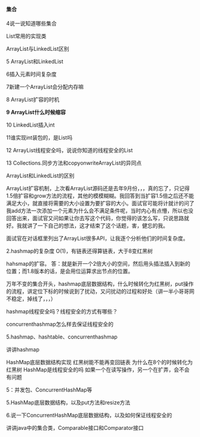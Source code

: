 #### 集合

4说一说知道哪些集合

List常用的实现类

ArrayList与LinkedList区别

5 ArrayList和LinkedList

6插入元素时间复杂度

7新建一个ArrayList会分配内存嘛

8 ArrayList扩容的时机

**9 ArrayList什么时候缩容**  

  10 LinkedList<Integer>插入int 

  11谁实现int装包的，是List吗 

  12 ArrayList线程安全吗，说说你知道的线程安全的List 

  13 Collections.同步方法和copyonwriteArrayList的异同点

ArrayList和LinkedList的区别

ArrayList扩容机制，上次看ArrayList源码还是去年9月份，，，真的忘了，只记得1.5倍扩容和grow方法的流程，其他的模模糊糊。我回答到当扩容1.5倍之后还不能满足大小，就直接将需要的大小设置为要扩容的大小。面试官可能将计就计的问了我add方法一次添加一个元素为什么会不满足条件呢，当时内心有点懵，所以也没回答出来，面试官又问如果让你去写这个代码，你觉得的该怎么写，只说思路就好。我就讲了一下自己的想法，这才结束了这个话题，害，健忘的我。

面试官在对话框里列出了ArrayList很多API，让我逐个分析他们的时间复杂度。

2.hashmap的复杂度 O(1)，有链表还得算链表，大于8变红黑树 

hahsmap的扩容。
答：就是新开一个2倍大小的空间，然后用头插法插入到新的位置；而1.8版本的话，是会用位运算求出节点的位置。

万年不变的集合开头，hashmap底层数据结构，什么时候转化为红黑树，put操作的流程，讲定位下标的时候说到了扰动，又问扰动的过程和好处（讲一半小哥哥网不稳定，掉线了，，，）    

hashmap线程安全吗？线程安全的方式有哪些？    

concurrenthashmap怎么样去保证线程安全的    

5.hashmap、hashtable、concurrenthashmap

讲讲hashmap

HashMap底层数据结构实现
红黑树能不能再变回链表
为什么在8个的时候转化为红黑树
HashMap是线程安全的吗
如果一个在读写操作，另一个在扩弄，会不会有问题

5：并发包、ConcurrentHashMap等

5.HashMap底层数据结构，以及put方法和resize方法 	

6.说一下ConcurrentHashMap底层数据结构，以及如何保证线程安全的 

讲讲java中的集合类，Comparable接口和Comparator接口